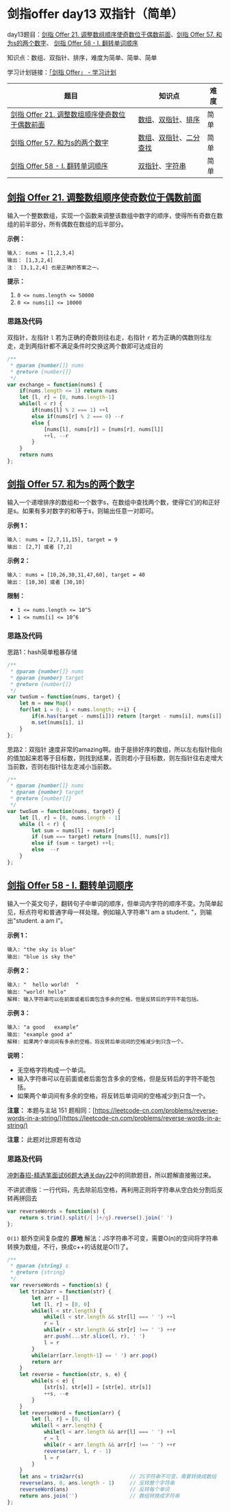 # 剑指offer day13 双指针（简单）

day13题目：[剑指 Offer 21. 调整数组顺序使奇数位于偶数前面](https://leetcode-cn.com/problems/diao-zheng-shu-zu-shun-xu-shi-qi-shu-wei-yu-ou-shu-qian-mian-lcof/)、[剑指 Offer 57. 和为s的两个数字](https://leetcode-cn.com/problems/he-wei-sde-liang-ge-shu-zi-lcof/)、 [剑指 Offer 58 - I. 翻转单词顺序](https://leetcode-cn.com/problems/fan-zhuan-dan-ci-shun-xu-lcof/)

知识点：数组、双指针、排序，难度为简单、简单、简单

学习计划链接：[「剑指 Offer」 - 学习计划](https://leetcode-cn.com/study-plan/lcof/?progress=7jn70jr)

| 题目                                                                                                                                  | 知识点                                                                                                                                       | 难度 |
| ----------------------------------------------------------------------------------------------------------------------------------- | ----------------------------------------------------------------------------------------------------------------------------------------- | -- |
| [剑指 Offer 21. 调整数组顺序使奇数位于偶数前面](https://leetcode-cn.com/problems/diao-zheng-shu-zu-shun-xu-shi-qi-shu-wei-yu-ou-shu-qian-mian-lcof/) | [数组](https://leetcode-cn.com/tag/array)、[双指针](https://leetcode-cn.com/tag/two-pointers)、[排序](https://leetcode-cn.com/tag/sorting)         | 简单 |
| [剑指 Offer 57. 和为s的两个数字](https://leetcode-cn.com/problems/he-wei-sde-liang-ge-shu-zi-lcof/)                                          | [数组](https://leetcode-cn.com/tag/array)、[双指针](https://leetcode-cn.com/tag/two-pointers)、[二分查找](https://leetcode-cn.com/tag/binary-search) | 简单 |
| [剑指 Offer 58 - I. 翻转单词顺序](https://leetcode-cn.com/problems/fan-zhuan-dan-ci-shun-xu-lcof/)                                          | [双指针](https://leetcode-cn.com/tag/two-pointers)、[字符串](https://leetcode-cn.com/tag/string)                                                 | 简单 |

## [剑指 Offer 21. 调整数组顺序使奇数位于偶数前面](https://leetcode-cn.com/problems/diao-zheng-shu-zu-shun-xu-shi-qi-shu-wei-yu-ou-shu-qian-mian-lcof/)

输入一个整数数组，实现一个函数来调整该数组中数字的顺序，使得所有奇数在数组的前半部分，所有偶数在数组的后半部分。

**示例：**

```
输入： nums = [1,2,3,4]
输出： [1,3,2,4] 
注： [3,1,2,4] 也是正确的答案之一。
```

**提示：**

1. `0 <= nums.length <= 50000`
2. `0 <= nums[i] <= 10000`

### 思路及代码

双指针，左指针 `l` 若为正确的奇数则往右走，右指针 `r` 若为正确的偶数则往左走，走到两指针都不满足条件时交换这两个数即可达成目的

```javascript
/**
 * @param {number[]} nums
 * @return {number[]}
 */
var exchange = function(nums) {
    if(nums.length <= 1) return nums
    let [l, r] = [0, nums.length-1]
    while(l < r) {
        if(nums[l] % 2 === 1) ++l
        else if(nums[r] % 2 === 0) --r
        else {
            [nums[l], nums[r]] = [nums[r], nums[l]]
            ++l, --r
        }
    }
    return nums
};
```

## [剑指 Offer 57. 和为s的两个数字](https://leetcode-cn.com/problems/he-wei-sde-liang-ge-shu-zi-lcof/)

输入一个递增排序的数组和一个数字s，在数组中查找两个数，使得它们的和正好是s。如果有多对数字的和等于s，则输出任意一对即可。

**示例 1：**

```
输入： nums = [2,7,11,15], target = 9
输出： [2,7] 或者 [7,2]
```

**示例 2：**

```
输入： nums = [10,26,30,31,47,60], target = 40
输出： [10,30] 或者 [30,10]
```

**限制：**

* `1 <= nums.length <= 10^5`
* `1 <= nums[i] <= 10^6`

### 思路及代码

思路1：hash简单粗暴存储

```javascript
/**
 * @param {number[]} nums
 * @param {number} target
 * @return {number[]}
 */
var twoSum = function(nums, target) {
    let m = new Map()
    for(let i = 0; i < nums.length; ++i) {
        if(m.has(target - nums[i])) return [target - nums[i], nums[i]]
        m.set(nums[i], i)
    }
};
```

思路2：双指针 速度非常的amazing啊。由于是排好序的数组，所以左右指针指向的值加起来若等于目标数，则找到结果，否则若小于目标数，则左指针往右走增大当前数，否则右指针往左走减小当前数。

```javascript
/**
 * @param {number[]} nums
 * @param {number} target
 * @return {number[]}
 */
var twoSum = function(nums, target) {
    let [l, r] = [0, nums.length - 1]
    while (l < r) {
        let sum = nums[l] + nums[r]
        if (sum === target) return [nums[l], nums[r]]
        else if (sum < target) ++l;
        else  --r 
    }
};
```

## [剑指 Offer 58 - I. 翻转单词顺序](https://leetcode-cn.com/problems/fan-zhuan-dan-ci-shun-xu-lcof/)

输入一个英文句子，翻转句子中单词的顺序，但单词内字符的顺序不变。为简单起见，标点符号和普通字母一样处理。例如输入字符串"I am a student. "，则输出"student. a am I"。&#x20;

**示例 1：**

```
输入: "the sky is blue"
输出: "blue is sky the"
```

**示例 2：**

```
输入: "  hello world!  "
输出: "world! hello"
解释: 输入字符串可以在前面或者后面包含多余的空格，但是反转后的字符不能包括。
```

**示例 3：**

```
输入: "a good   example"
输出: "example good a"
解释: 如果两个单词间有多余的空格，将反转后单词间的空格减少到只含一个。
```

**说明：**

* 无空格字符构成一个单词。
* 输入字符串可以在前面或者后面包含多余的空格，但是反转后的字符不能包括。
* 如果两个单词间有多余的空格，将反转后单词间的空格减少到只含一个。

**注意：** 本题与主站 151 题相同：[https://leetcode-cn.com/problems/reverse-words-in-a-string/](https://leetcode-cn.com/problems/reverse-words-in-a-string/)

**注意：** 此题对比原题有改动

### 思路及代码

[冲刺春招-精选笔面试66题大通关day22](https://ysx.cosine.ren/cn/coding-train/leetcode/bytedance/bytedance-day22/#%E6%80%9D%E8%B7%AF)中的同款题目，所以题解直接搬过来。

不讲武德版：一行代码，先去除前后空格，再利用正则将字符串从空白处分割后反转再拼回去

```javascript
var reverseWords = function(s) {
    return s.trim().split(/[ ]+/g).reverse().join(' ')
};
```

`O(1)` 额外空间复杂度的 **原地** 解法：JS字符串不可变，需要O(n)的空间将字符串转换为数组，不行，换成c++的话就是O(1)了。

```javascript
/**
 * @param {string} s
 * @return {string}
 */
 var reverseWords = function(s) {
    let trim2arr = function(str) {
        let arr = []
        let [l, r] = [0, 0]
        while(l < str.length) {
            while(l < str.length && str[l] === ' ') ++l
            r = l
            while(r < str.length && str[r] !== ' ') ++r
            arr.push(...str.slice(l, r), ' ')
            l = r
        }
        while(arr[arr.length-1] == ' ') arr.pop()
        return arr
    }
    let reverse = function(str, s, e) {
        while(s < e) {
            [str[s], str[e]] = [str[e], str[s]]
            ++s, --e
        }
    }
    let reverseWord = function(arr) {
        let [l, r] = [0, 0]
        while(l < arr.length) {
            while(l < arr.length && arr[l] === ' ') ++l
            r = l
            while(r < arr.length && arr[r] !== ' ') ++r
            reverse(arr, l, r - 1)
            l = r
        }
    }
    let ans = trim2arr(s)               // JS字符串不可变，需要转换成数组
    reverse(ans, 0, ans.length - 1)     // 反转整个字符串
    reverseWord(ans)                    // 反转每个单词
    return ans.join('')                 // 数组转换成字符串
};
```
